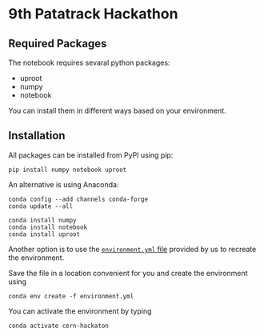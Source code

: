 # 9th Patatrack Hackathon

## Required Packages
The notebook requires sevaral python packages:
* uproot
* numpy
* notebook

You can install them in different ways based on your environment.

## Installation
All packages can be installed from PyPI using pip:

```
pip install numpy notebook uproot
```

An alternative is using Anaconda:

```
conda config --add channels conda-forge
conda update --all

conda install numpy
conda install notebook
conda install uproot
```

Another option is to use the [`environment.yml` file](environment.yml) provided by us to recreate the environment.

Save the file in a location convenient for you and create the environment using

```
conda env create -f environment.yml
```

You can activate the environment by typing

```
conda activate cern-hackaton
```
